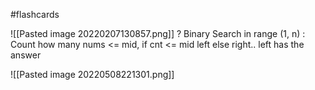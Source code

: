 #flashcards 

![[Pasted image 20220207130857.png]]
?
Binary Search in range (1, n) : Count how many nums <= mid, if cnt <= mid left else right.. left has the answer

![[Pasted image 20220508221301.png]]